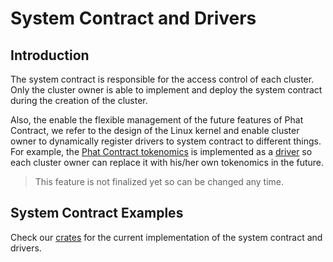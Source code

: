 # System Contract and Drivers

## Introduction <a href="#introduction" id="introduction"></a>

The system contract is responsible for the access control of each cluster. Only the cluster owner is able to implement and deploy the system contract during the creation of the cluster.

Also, the enable the flexible management of the future features of Phat Contract, we refer to the design of the Linux kernel and enable cluster owner to dynamically register drivers to system contract to different things. For example, the [Phat Contract tokenomics](../../general/phala-network/pay-for-cloud-service.md) is implemented as a [driver](https://github.com/Phala-Network/phala-blockchain/tree/master/crates/pink-drivers/tokenomic) so each cluster owner can replace it with his/her own tokenomics in the future.

> This feature is not finalized yet so can be changed any time.

## System Contract Examples <a href="#system-contract-examples" id="system-contract-examples"></a>

Check our [crates](https://github.com/Phala-Network/phala-blockchain/tree/master/crates/pink-drivers) for the current implementation of the system contract and drivers.
